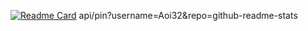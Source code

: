 [![Readme Card](https://github-readme-stats.vercel.app/api/pin/?username=Aoi32&repo=github-readme-stats)](https://github.com/Aoi32/github-readme-stats)
api/pin?username=Aoi32&repo=github-readme-stats
